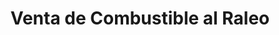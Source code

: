 ---
title: "Venta de Combustible al Raleo"
url: /santiago-de-andamarca/venta-de-combustible-al-raleo/
shop: Treibstoff
---
